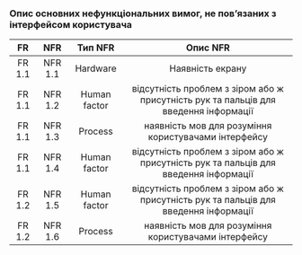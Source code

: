 ### Опис основних нефункціональних вимог, не пов’язаних з інтерфейсом користувача


|   FR   |   NFR   |   Тип NFR    |                                       Опис NFR                                       |
|:------:|:-------:|:------------:|:------------------------------------------------------------------------------------:|
| FR 1.1 | NFR 1.1 |   Hardware   |                                   Наявність екрану                                   |
| FR 1.1 | NFR 1.2 | Human factor | відсутність проблем з зіром або ж присутність рук та пальців для введення інформації |
| FR 1.1 | NFR 1.3 |   Process    |                 наявність мов для розуміння користувачами інтерфейсу                 |
| FR 1.1 | NFR 1.4 | Human factor | відсутність проблем з зіром або ж присутність рук та пальців для введення інформації |
| FR 1.2 | NFR 1.5 | Human factor | відсутність проблем з зіром або ж присутність рук та пальців для введення інформації |
| FR 1.2 | NFR 1.6 |   Process    |                наявність мов для розуміння користувачами інтерфейсу                  |
